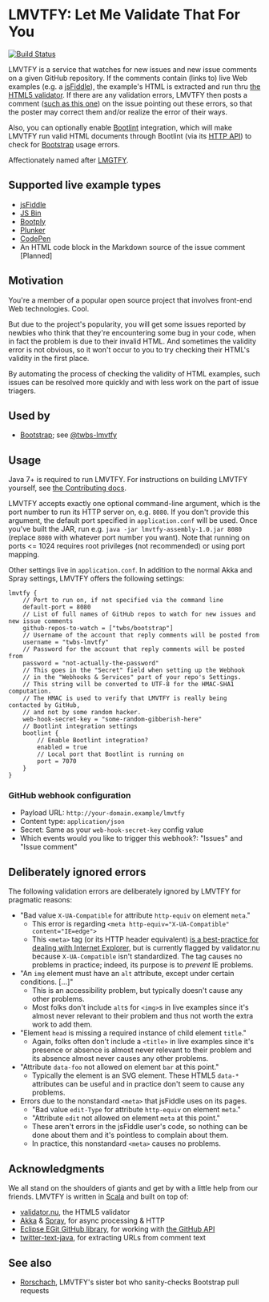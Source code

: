 LMVTFY: Let Me Validate That For You
======
[![Build Status](https://travis-ci.org/cvrebert/lmvtfy.svg?branch=master)](https://travis-ci.org/cvrebert/lmvtfy)

LMVTFY is a service that watches for new issues and new issue comments on a given GitHub repository. If the comments contain (links to) live Web examples (e.g. a [jsFiddle](http://jsfiddle.net)), the example's HTML is extracted and run thru [the HTML5 validator](http://validator.github.io). If there are any validation errors, LMVTFY then posts a comment ([such as this one](https://github.com/twbs/bootstrap/issues/11984#issuecomment-46140343)) on the issue pointing out these errors, so that the poster may correct them and/or realize the error of their ways.

Also, you can optionally enable [Bootlint](https://github.com/twbs/bootlint) integration, which will make LMVTFY run valid HTML documents through Bootlint (via its [HTTP API](https://github.com/twbs/bootlint#http-api)) to check for [Bootstrap](https://github.com/twbs/bootstrap) usage errors.

Affectionately named after [LMGTFY](http://knowyourmeme.com/memes/sites/let-me-google-that-for-you-lmgtfy).

## Supported live example types
* [jsFiddle](http://jsfiddle.net)
* [JS Bin](http://jsbin.com)
* [Bootply](http://www.bootply.com)
* [Plunker](http://plnkr.co)
* [CodePen](http://codepen.io)
* An HTML code block in the Markdown source of the issue comment [Planned]

## Motivation
You're a member of a popular open source project that involves front-end Web technologies. Cool.

But due to the project's popularity, you will get some issues reported by newbies who think that they're encountering some bug in your code, when in fact the problem is due to their invalid HTML. And sometimes the validity error is not obvious, so it won't occur to you to try checking their HTML's validity in the first place.

By automating the process of checking the validity of HTML examples, such issues can be resolved more quickly and with less work on the part of issue triagers.

## Used by
* [Bootstrap](https://github.com/twbs/bootstrap); see [@twbs-lmvtfy](https://github.com/twbs-lmvtfy)

## Usage
Java 7+ is required to run LMVTFY. For instructions on building LMVTFY yourself, see [the Contributing docs](https://github.com/cvrebert/lmvtfy/blob/master/CONTRIBUTING.md).

LMVTFY accepts exactly one optional command-line argument, which is the port number to run its HTTP server on, e.g. `8080`. If you don't provide this argument, the default port specified in `application.conf` will be used. Once you've built the JAR, run e.g. `java -jar lmvtfy-assembly-1.0.jar 8080` (replace `8080` with whatever port number you want). Note that running on ports <= 1024 requires root privileges (not recommended) or using port mapping.

Other settings live in `application.conf`. In addition to the normal Akka and Spray settings, LMVTFY offers the following settings:
```
lmvtfy {
    // Port to run on, if not specified via the command line
    default-port = 8080
    // List of full names of GitHub repos to watch for new issues and new issue comments
    github-repos-to-watch = ["twbs/bootstrap"]
    // Username of the account that reply comments will be posted from
    username = "twbs-lmvtfy"
    // Password for the account that reply comments will be posted from
    password = "not-actually-the-password"
    // This goes in the "Secret" field when setting up the Webhook
    // in the "Webhooks & Services" part of your repo's Settings.
    // This string will be converted to UTF-8 for the HMAC-SHA1 computation.
    // The HMAC is used to verify that LMVTFY is really being contacted by GitHub,
    // and not by some random hacker.
    web-hook-secret-key = "some-random-gibberish-here"
    // Bootlint integration settings
    bootlint {
        // Enable Bootlint integration?
        enabled = true
        // Local port that Bootlint is running on
        port = 7070
    }
}
```

### GitHub webhook configuration
* Payload URL: `http://your-domain.example/lmvtfy`
* Content type: `application/json`
* Secret: Same as your `web-hook-secret-key` config value
* Which events would you like to trigger this webhook?: "Issues" and "Issue comment"

## Deliberately ignored errors
The following validation errors are deliberately ignored by LMVTFY for pragmatic reasons:
* "Bad value `X-UA-Compatible` for attribute `http-equiv` on element `meta`."
  * This error is regarding `<meta http-equiv="X-UA-Compatible" content="IE=edge">`
  * This `<meta>` tag (or its HTTP header equivalent) [is a best-practice for dealing with Internet Explorer](http://getbootstrap.com/getting-started/#support-ie-compatibility-modes), but is currently flagged by validator.nu because `X-UA-Compatible` isn't standardized. The tag causes no problems in practice; indeed, its purpose is to *prevent* IE problems.
* "An `img` element must have an `alt` attribute, except under certain conditions. [...]"
  * This is an accessibility problem, but typically doesn't cause any other problems.
  * Most folks don't include `alt`s for `<img>`s in live examples since it's almost never relevant to their problem and thus not worth the extra work to add them.
* "Element `head` is missing a required instance of child element `title`."
  * Again, folks often don't include a `<title>` in live examples since it's presence or absence is almost never relevant to their problem and its absence almost never causes any other problems.
* "Attribute `data-foo` not allowed on element `bar` at this point."
  * Typically the element is an SVG element. These HTML5 `data-*` attributes can be useful and in practice don't seem to cause any problems.
* Errors due to the nonstandard `<meta>` that jsFiddle uses on its pages.
  * "Bad value `edit-Type` for attribute `http-equiv` on element `meta`."
  * "Attribute `edit` not allowed on element `meta` at this point."
  * These aren't errors in the jsFiddle user's code, so nothing can be done about them and it's pointless to complain about them.
  * In practice, this nonstandard `<meta>` causes no problems.

## Acknowledgments
We all stand on the shoulders of giants and get by with a little help from our friends. LMVTFY is written in [Scala](http://www.scala-lang.org) and built on top of:
* [validator.nu](https://github.com/validator/validator), the HTML5 validator
* [Akka](http://akka.io) & [Spray](http://spray.io), for async processing & HTTP
* [Eclipse EGit GitHub library](https://github.com/eclipse/egit-github), for working with [the GitHub API](https://developer.github.com/v3/)
* [twitter-text-java](https://github.com/twitter/twitter-text-java), for extracting URLs from comment text

## See also
* [Rorschach](https://github.com/twbs/rorschach), LMVTFY's sister bot who sanity-checks Bootstrap pull requests

